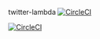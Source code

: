 twitter-lambda
[![CircleCI](https://dl.circleci.com/status-badge/img/gh/saralio/twitter-lambda/tree/master.svg?style=svg)](https://dl.circleci.com/status-badge/redirect/gh/saralio/twitter-lambda/tree/master)


[![CircleCI](https://dl.circleci.com/insights-snapshot/gh/saralio/twitter-lambda/master/serverless/badge.svg?window=30d)](https://app.circleci.com/insights/github/saralio/twitter-lambda/workflows/serverless/overview?branch=master&reporting-window=last-30-days&insights-snapshot=true)